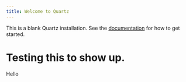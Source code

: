 ```yaml
---
title: Welcome to Quartz
---
```


This is a blank Quartz installation.
See the [documentation](https://quartz.jzhao.xyz) for how to get started.

# Testing this to show up.

Hello
